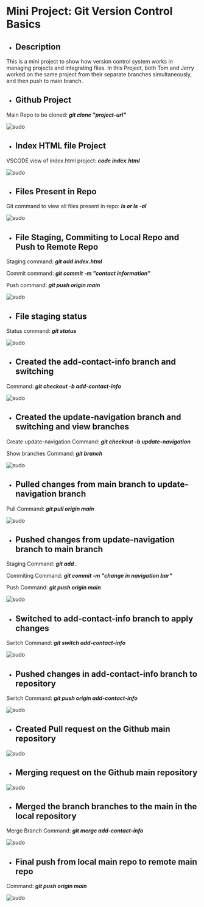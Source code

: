# Mini Project: Git Version Control Basics

- ## Description
This is a mini project to show how version control system works in managing projects and integrating files. In this Project, both Tom and Jerry worked on the same project from their separate branches simultaneously, and then push to main branch.

- ## Github Project 

Main Repo to be cloned:  _**git clone "project-url"**_

![sudo](./img/git_push_updates_main.png)

- ## Index HTML file Project

VSCODE view of index.html project: _**code index.html**_

![sudo](./img/main_index.html_code.png)

- ## Files Present in Repo

Git command to view all files present in repo: _**ls  or  ls -al**_

![sudo](./img/main_repo_push.png)

- ## File Staging, Commiting to Local Repo and Push to Remote Repo

Staging command: _**git add index.html**_

Commit command: _**git commit -m "contact information"**_

Push command: _**git push origin main**_

![sudo](./img/git_push_contactfooter_addcontactinfo_main.png)

- ## File staging status

Status command: _**git status**_

![sudo](./img/git_status.png)

- ## Created the add-contact-info branch and switching

Command: _**git checkout -b add-contact-info**_

![sudo](./img/add_contact_info_branch.png)

- ## Created the update-navigation branch and switching and view branches

Create update-navigation Command: _**git checkout -b update-navigation**_

Show branches Command: _**git branch**_

![sudo](./img/git_branches_and_switching.png)

- ## Pulled changes from main branch to update-navigation branch

Pull Command: _**git pull origin main**_

![sudo](./img/git_pull_updates_main_navigation.png)

- ## Pushed changes from update-navigation branch to main branch

Staging Command: _**git add .**_

Commiting Command: _**git commit -m "change in navigation bar"**_

Push Command: _**git push origin main**_

![sudo](./img/git_push_updates_navigation.png)

- ## Switched to add-contact-info branch to apply changes

Switch Command: _**git switch add-contact-info**_

![sudo](./img/git_pull_latest_tom_updates_main_addcontact.png)


- ## Pushed changes in add-contact-info branch to repository

Switch Command: _**git push origin add-contact-info**_

![sudo](./img/git_push_contactfooter_addcontactinfo_main.png)

- ## Created Pull request on the Github main repository

![sudo](./img/Jerry_pullrequest_add-contact-info.png)

- ## Merging request on the Github main repository

![sudo](./img/pullrequest_merge_Tom_navigation.png)

- ## Merged the branch branches to the main in the local repository

Merge Branch Command: _**git merge add-contact-info**_

![sudo](./img/local_repo_merging_commands.png)

- ## Final push from local main repo to remote main repo

Command: _**git push origin main**_

![sudo](./img/main_repo_push.png)